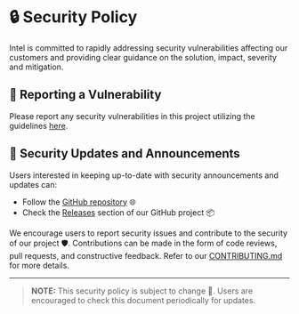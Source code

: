# 🔒 Security Policy

Intel is committed to rapidly addressing security vulnerabilities affecting our customers and providing clear guidance on the solution, impact, severity and mitigation.

## 🚨 Reporting a Vulnerability

Please report any security vulnerabilities in this project utilizing the
guidelines [here](https://www.intel.com/content/www/us/en/security-center/vulnerability-handling-guidelines.html).

## 📢 Security Updates and Announcements

Users interested in keeping up-to-date with security announcements and updates
can:

- Follow the [GitHub repository](https://github.com/openvinotoolkit/anomalib) 🌐
- Check the [Releases](https://github.com/openvinotoolkit/anomalib/releases)
  section of our GitHub project 📦

We encourage users to report security issues and contribute to the security of
our project 🛡️. Contributions can be made in the form of code reviews, pull
requests, and constructive feedback.
Refer to our [CONTRIBUTING.md](CONTRIBUTING.md) for more details.

---

> **NOTE:** This security policy is subject to change 🔁. Users are encouraged to check this
> document periodically for updates.
